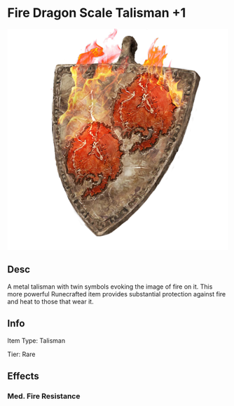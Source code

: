 # Fire Dragon Scale Talisman +1

![](FireDragonScaleTalisman+1.png)

## Desc

A metal talisman with twin symbols evoking the image of fire on it. This more powerful Runecrafted item provides substantial protection against fire and heat to those that wear it.

## Info

Item Type: Talisman

Tier: Rare

## Effects

### Med. Fire Resistance
